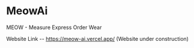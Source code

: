 # MeowAi

MEOW - Measure Express Order Wear


Website Link -- https://meow-ai.vercel.app/
               (Website under construction)
